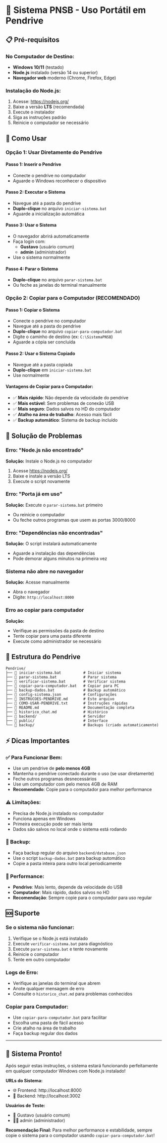 # 🚀 Sistema PNSB - Uso Portátil em Pendrive

## 📋 Pré-requisitos

### No Computador de Destino:
- **Windows 10/11** (testado)
- **Node.js** instalado (versão 14 ou superior)
- **Navegador web** moderno (Chrome, Firefox, Edge)

### Instalação do Node.js:
1. Acesse: https://nodejs.org/
2. Baixe a versão **LTS** (recomendada)
3. Execute o instalador
4. Siga as instruções padrão
5. Reinicie o computador se necessário

## 🎯 Como Usar

### Opção 1: Usar Diretamente do Pendrive
#### Passo 1: Inserir o Pendrive
- Conecte o pendrive no computador
- Aguarde o Windows reconhecer o dispositivo

#### Passo 2: Executar o Sistema
- Navegue até a pasta do pendrive
- **Duplo-clique** no arquivo `iniciar-sistema.bat`
- Aguarde a inicialização automática

#### Passo 3: Usar o Sistema
- O navegador abrirá automaticamente
- Faça login com:
  - **Gustavo** (usuário comum)
  - **admin** (administrador)
- Use o sistema normalmente

#### Passo 4: Parar o Sistema
- **Duplo-clique** no arquivo `parar-sistema.bat`
- Ou feche as janelas do terminal manualmente

### Opção 2: Copiar para o Computador (RECOMENDADO)
#### Passo 1: Copiar o Sistema
- Conecte o pendrive no computador
- Navegue até a pasta do pendrive
- **Duplo-clique** no arquivo `copiar-para-computador.bat`
- Digite o caminho de destino (ex: `C:\SistemaPNSB`)
- Aguarde a cópia ser concluída

#### Passo 2: Usar o Sistema Copiado
- Navegue até a pasta copiada
- **Duplo-clique** em `iniciar-sistema.bat`
- Use normalmente

#### Vantagens de Copiar para o Computador:
- ✅ **Mais rápido**: Não depende da velocidade do pendrive
- ✅ **Mais estável**: Sem problemas de conexão USB
- ✅ **Mais seguro**: Dados salvos no HD do computador
- ✅ **Atalho na área de trabalho**: Acesso mais fácil
- ✅ **Backup automático**: Sistema de backup incluído

## 🔧 Solução de Problemas

### Erro: "Node.js não encontrado"
**Solução:** Instale o Node.js no computador
1. Acesse https://nodejs.org/
2. Baixe e instale a versão LTS
3. Execute o script novamente

### Erro: "Porta já em uso"
**Solução:** Execute o `parar-sistema.bat` primeiro
- Ou reinicie o computador
- Ou feche outros programas que usem as portas 3000/8000

### Erro: "Dependências não encontradas"
**Solução:** O script instalará automaticamente
- Aguarde a instalação das dependências
- Pode demorar alguns minutos na primeira vez

### Sistema não abre no navegador
**Solução:** Acesse manualmente
- Abra o navegador
- Digite: `http://localhost:8000`

### Erro ao copiar para computador
**Solução:** 
- Verifique as permissões da pasta de destino
- Tente copiar para uma pasta diferente
- Execute como administrador se necessário

## 📁 Estrutura do Pendrive

```
Pendrive/
├── 📄 iniciar-sistema.bat          # Iniciar sistema
├── 📄 parar-sistema.bat            # Parar sistema
├── 📄 verificar-sistema.bat        # Verificar sistema
├── 📄 copiar-para-computador.bat   # Copiar para PC
├── 📄 backup-dados.bat             # Backup automático
├── 📄 config-sistema.json          # Configurações
├── 📄 INSTRUCOES-PENDRIVE.md       # Este arquivo
├── 📄 COMO-USAR-PENDRIVE.txt       # Instruções rápidas
├── 📄 README.md                    # Documentação completa
├── 📄 historico_chat.md            # Histórico
├── 📁 backend/                     # Servidor
├── 📁 public/                      # Interface
└── 📁 backup/                      # Backups (criado automaticamente)
```

## ⚡ Dicas Importantes

### ✅ Para Funcionar Bem:
- Use um pendrive de **pelo menos 4GB**
- Mantenha o pendrive conectado durante o uso (se usar diretamente)
- Feche outros programas desnecessários
- Use um computador com pelo menos 4GB de RAM
- **Recomendado**: Copie para o computador para melhor performance

### ⚠️ Limitações:
- Precisa de Node.js instalado no computador
- Funciona apenas em Windows
- Primeira execução pode ser mais lenta
- Dados são salvos no local onde o sistema está rodando

### 🔄 Backup:
- Faça backup regular do arquivo `backend/database.json`
- Use o script `backup-dados.bat` para backup automático
- Copie a pasta inteira para outro local periodicamente

### 🚀 Performance:
- **Pendrive**: Mais lento, depende da velocidade do USB
- **Computador**: Mais rápido, dados salvos no HD
- **Recomendação**: Sempre copie para o computador para uso regular

## 🆘 Suporte

### Se o sistema não funcionar:
1. Verifique se o Node.js está instalado
2. Execute `verificar-sistema.bat` para diagnóstico
3. Execute `parar-sistema.bat` e tente novamente
4. Reinicie o computador
5. Tente em outro computador

### Logs de Erro:
- Verifique as janelas do terminal que abrem
- Anote qualquer mensagem de erro
- Consulte o `historico_chat.md` para problemas conhecidos

### Copiar para Computador:
- Use `copiar-para-computador.bat` para facilitar
- Escolha uma pasta de fácil acesso
- Crie atalho na área de trabalho
- Faça backup regular dos dados

---

## 🎉 Sistema Pronto!

Após seguir estas instruções, o sistema estará funcionando perfeitamente em qualquer computador Windows com Node.js instalado!

**URLs do Sistema:**
- 🌐 Frontend: http://localhost:8000
- 🔧 Backend: http://localhost:3002

**Usuários de Teste:**
- 👤 Gustavo (usuário comum)
- 👨‍💼 admin (administrador)

**Recomendação Final:**
Para melhor performance e estabilidade, sempre copie o sistema para o computador usando `copiar-para-computador.bat`! 